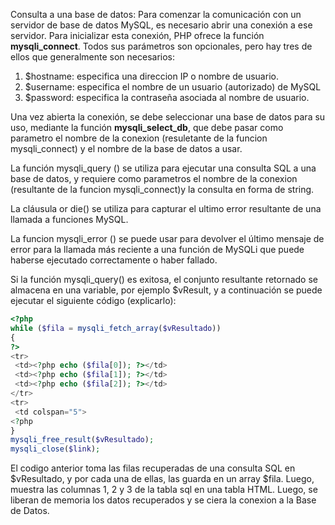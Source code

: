 Consulta a una base de datos: Para comenzar la comunicación con un servidor de base de datos MySQL, es necesario abrir una conexión a ese servidor. Para inicializar esta conexión, PHP ofrece la función **mysqli_connect**. Todos sus parámetros son opcionales, pero hay tres de ellos que generalmente son necesarios:
1. $hostname: especifica una direccion IP o nombre de usuario. 
2. $username: especifica el nombre de un usuario (autorizado) de MySQL
3. $password: especifica la contraseña asociada al nombre de usuario.

Una vez abierta la conexión, se debe seleccionar una base de datos para su uso, mediante la función **mysqli_select_db**, que debe pasar como parametro el nombre de la conexion (resuletante de la funcion mysqli_connect) y el nombre de la base de datos a usar.

La función mysqli_query () se utiliza para ejecutar una consulta SQL a una base de datos, y requiere como parametros el nombre de la conexion (resultante de la funcion mysqli_connect)y la consulta en forma de string.

La cláusula or die() se utiliza para capturar el ultimo error resultante de una llamada a funciones MySQL. 

La funcion mysqli_error () se puede usar para devolver el último mensaje de error para la llamada más reciente a una función de MySQLi que puede haberse ejecutado correctamente o haber fallado.

Si la función mysqli_query() es exitosa, el conjunto resultante retornado se almacena en una variable, por ejemplo
$vResult, y a continuación se puede ejecutar el siguiente código (explicarlo):

```php
<?php
while ($fila = mysqli_fetch_array($vResultado))
{
?>
<tr>
 <td><?php echo ($fila[0]); ?></td>
 <td><?php echo ($fila[1]); ?></td>
 <td><?php echo ($fila[2]); ?></td>
</tr>
<tr>
 <td colspan="5">
<?php
}
mysqli_free_result($vResultado);
mysqli_close($link);
```
El codigo anterior toma las filas recuperadas de una consulta SQL en $vResultado, y por cada una de ellas, las guarda en un array $fila. Luego, muestra las columnas 1, 2 y 3 de la tabla sql en una tabla HTML. Luego, se liberan de memoria los datos recuperados y se ciera la conexion a la Base de Datos.



